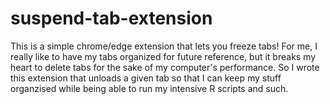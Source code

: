 # suspend-tab-extension

This is a simple chrome/edge extension that lets you freeze tabs! For me, I really like to have my tabs organized for future reference, but it breaks my heart to delete tabs for the sake of my computer's performance. So I wrote this extension that unloads a given tab so that I can keep my stuff organzised while being able to run my intensive R scripts and such.
